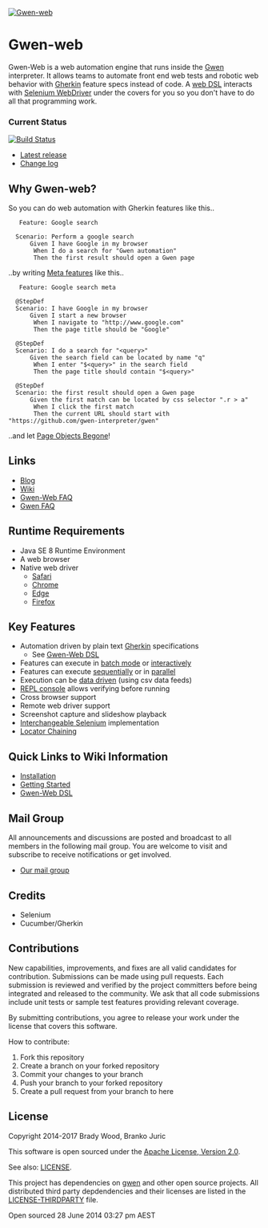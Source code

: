 [![Gwen-web](https://github.com/gwen-interpreter/gwen/wiki/img/gwen-attractor.png)](https://github.com/gwen-interpreter/gwen/wiki/The-Gwen-Logo)

Gwen-web
========

Gwen-Web is a web automation engine that runs inside the [Gwen](https://github.com/gwen-interpreter/gwen) interpreter.
It allows teams to automate front end web tests and robotic web behavior with 
[Gherkin](https://github.com/cucumber/cucumber/wiki/Gherkin) feature specs instead of code.
A [web DSL](http://htmlpreview.github.io/?https://github.com/gwen-interpreter/gwen-web/blob/master/docs/dsl/gwen-web-dsl.html) interacts with [Selenium WebDriver](http://www.seleniumhq.org/projects/webdriver) under the covers for you so you don't have to do all that programming work.

### Current Status

[![Build Status](https://travis-ci.org/gwen-interpreter/gwen-web.svg?branch=master)](https://travis-ci.org/gwen-interpreter/gwen-web)

- [Latest release](https://github.com/gwen-interpreter/gwen-web/releases/latest)
- [Change log](CHANGELOG)

Why Gwen-web?
-------------
So you can do web automation with Gherkin features like this..
```gherkin
   Feature: Google search

  Scenario: Perform a google search
      Given I have Google in my browser
       When I do a search for "Gwen automation"
       Then the first result should open a Gwen page
```

..by writing [Meta features](https://github.com/gwen-interpreter/gwen/wiki/Meta-Features) like this..
```gherkin
   Feature: Google search meta

  @StepDef
  Scenario: I have Google in my browser
      Given I start a new browser
       When I navigate to "http://www.google.com"
       Then the page title should be "Google"

  @StepDef
  Scenario: I do a search for "<query>"
      Given the search field can be located by name "q"
       When I enter "$<query>" in the search field
       Then the page title should contain "$<query>"

  @StepDef
  Scenario: the first result should open a Gwen page
      Given the first match can be located by css selector ".r > a"
       When I click the first match
       Then the current URL should start with "https://github.com/gwen-interpreter/gwen"
```
..and let [Page Objects Begone](https://gweninterpreter.wordpress.com/2014/08/27/page-objects-begone/)!

Links
-----

- [Blog](https://gweninterpreter.wordpress.com)
- [Wiki](https://github.com/gwen-interpreter/gwen-web/wiki)
- [Gwen-Web FAQ](https://github.com/gwen-interpreter/gwen-web/wiki/FAQ)
- [Gwen FAQ](https://github.com/gwen-interpreter/gwen/wiki/FAQ)

Runtime Requirements
--------------------

- Java SE 8 Runtime Environment
- A web browser
- Native web driver
  - [Safari](https://webkit.org/blog/6900/webdriver-support-in-safari-10/)
  - [Chrome](https://sites.google.com/a/chromium.org/chromedriver/)
  - [Edge](https://developer.microsoft.com/en-us/microsoft-edge/tools/webdriver/)
  - [Firefox](https://github.com/mozilla/geckodriver/releases)

Key Features
------------

* Automation driven by plain text [Gherkin](https://github.com/cucumber/cucumber/wiki/Gherkin) specifications
  * See [Gwen-Web DSL](http://htmlpreview.github.io/?https://github.com/gwen-interpreter/gwen-web/blob/master/docs/dsl/gwen-web-dsl.html)
* Features can execute in [batch mode](https://github.com/gwen-interpreter/gwen/wiki/Execution-Modes#batch-execution) or [interactively](https://github.com/gwen-interpreter/gwen/wiki/Execution-Modes#interactive-repl-execution)
* Features can execute [sequentially](https://github.com/gwen-interpreter/gwen/wiki/Execution-Modes#serial-execution) or in [parallel](https://github.com/gwen-interpreter/gwen/wiki/Execution-Modes#parallel-execution)
* Execution can be [data driven](https://github.com/gwen-interpreter/gwen/wiki/Execution-Modes#csv-data-feeds) (using csv data feeds)
* [REPL console](https://github.com/gwen-interpreter/gwen/wiki/REPL-Console) allows verifying before running
* Cross browser support
* Remote web driver support
* Screenshot capture and slideshow playback
* [Interchangeable Selenium](https://github.com/gwen-interpreter/gwen-web/wiki/Runtime-Settings#changing-the-selenium-version) implementation
* [Locator Chaining](https://github.com/gwen-interpreter/gwen-web/wiki/Locator-Chaining)

Quick Links to Wiki Information
-------------------------------
- [Installation](https://github.com/gwen-interpreter/gwen-web/wiki/Installation)
- [Getting Started](https://github.com/gwen-interpreter/gwen-web/wiki/Getting-Started)
- [Gwen-Web DSL](http://htmlpreview.github.io/?https://github.com/gwen-interpreter/gwen-web/blob/master/docs/dsl/gwen-web-dsl.html)

Mail Group
----------

All announcements and discussions are posted and broadcast to all members in
the following mail group. You are welcome to visit and subscribe to receive
notifications or get involved.

- [Our mail group](https://groups.google.com/d/forum/gwen-interpreter)

Credits
-------
- Selenium
- Cucumber/Gherkin

Contributions
-------------

New capabilities, improvements, and fixes are all valid candidates for
contribution. Submissions can be made using pull requests. Each submission
is reviewed and verified by the project committers before being integrated
and released to the community. We ask that all code submissions include unit
tests or sample test features providing relevant coverage.

By submitting contributions, you agree to release your work under the
license that covers this software.

How to contribute:
1. Fork this repository
2. Create a branch on your forked repository
3. Commit your changes to your branch
4. Push your branch to your forked repository
5. Create a pull request from your branch to here

License
-------

Copyright 2014-2017 Brady Wood, Branko Juric

This software is open sourced under the
[Apache License, Version 2.0](http://www.apache.org/licenses/LICENSE-2.0.txt).

See also: [LICENSE](LICENSE).

This project has dependencies on [gwen](https://github.com/gwen-interpreter/gwen)
and other open source projects. All distributed third party depdendencies and
their licenses are listed in the [LICENSE-THIRDPARTY](LICENSE-THIRDPARTY)
file.

Open sourced 28 June 2014 03:27 pm AEST

